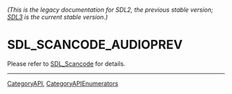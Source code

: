 ###### (This is the legacy documentation for SDL2, the previous stable version; [SDL3](https://wiki.libsdl.org/SDL3/) is the current stable version.)
# SDL_SCANCODE_AUDIOPREV

Please refer to [SDL_Scancode](SDL_Scancode) for details.

----
[CategoryAPI](CategoryAPI), [CategoryAPIEnumerators](CategoryAPIEnumerators)

